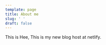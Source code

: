 ```yaml
---
template: page
title: About me
slug: ' '
draft: false
---
```

This is Hee, This is my new blog host at netlify.

